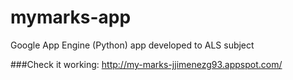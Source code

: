 # mymarks-app
Google App Engine (Python) app developed to ALS subject

###Check it working:
http://my-marks-jjimenezg93.appspot.com/
